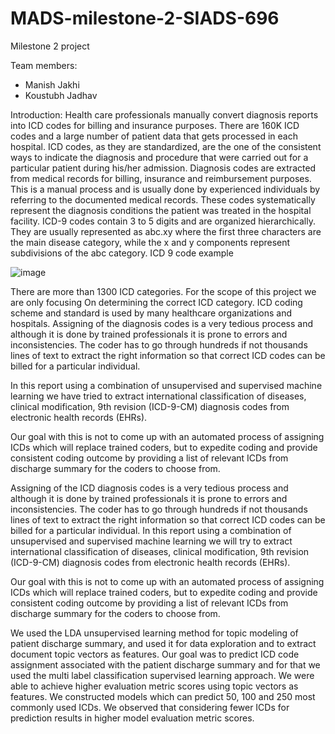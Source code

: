 # MADS-milestone-2-SIADS-696
Milestone 2 project

Team members:
  - Manish Jakhi
  - Koustubh Jadhav


Introduction:
Health care professionals manually convert diagnosis reports into ICD codes for billing and insurance purposes. There are 160K ICD codes and a large number of patient data that gets processed in each hospital.
ICD codes, as they are standardized, are the one of the consistent ways to indicate the diagnosis and procedure that were carried out for a particular patient during his/her admission.
Diagnosis codes are extracted from medical records for billing, insurance and reimbursement purposes. This is a manual process and is usually done by experienced individuals by referring to the documented medical records. These codes systematically represent the diagnosis conditions the patient was treated in the hospital facility.
ICD-9 codes contain 3 to 5 digits and are organized hierarchically. They are usually represented as abc.xy where the first three characters are the main disease category, while the x and y components represent subdivisions of the abc category.
ICD 9 code example 

![image](https://user-images.githubusercontent.com/55030743/211115451-9d87fdc0-30f7-44af-9a39-f17d1830f738.png)

There are more than 1300 ICD categories. For the scope of this project we are only focusing On determining the correct ICD category. ICD coding scheme and standard is used by many healthcare organizations and hospitals.
Assigning of the diagnosis codes is a very tedious process and although it is done by trained professionals it is prone to errors and inconsistencies. The coder has to go through hundreds if not thousands lines of text to extract the right information so that correct ICD codes can be billed for a particular individual.

In this report using a combination of unsupervised and supervised machine learning we have tried to extract international classification of diseases, clinical modification, 9th revision (ICD-9-CM) diagnosis codes from electronic health records (EHRs).

Our goal with this is not to come up with an automated process of assigning ICDs which will replace trained coders, but to expedite coding and provide consistent coding outcome by providing a list of relevant ICDs from discharge summary for the coders to choose from.

Assigning of the ICD diagnosis codes is a very tedious process and although it is done by trained professionals it is prone to errors and inconsistencies. The coder has to go through hundreds if not thousands lines of text to extract the right information so that correct ICD codes can be billed for a particular individual. 
In this report using a combination of unsupervised and supervised machine learning we will try to extract international classification of diseases, clinical modification, 9th revision (ICD-9-CM) diagnosis codes from electronic health records (EHRs).

Our goal with this is not to come up with an automated process of assigning ICDs which will replace trained coders, but to expedite coding and provide consistent coding outcome by providing a list of relevant ICDs from discharge summary for the coders to choose from.

We used the LDA unsupervised learning method for topic modeling of patient discharge summary, and used it for data exploration and to extract document topic vectors as features. Our goal was to predict ICD code assignment associated with the patient discharge summary and for that we used the multi label classification supervised learning approach. We were able to achieve higher evaluation metric scores using topic vectors as features. We constructed models which can predict 50, 100 and 250 most commonly used ICDs. We observed that considering fewer ICDs for prediction results in higher model evaluation metric scores.


